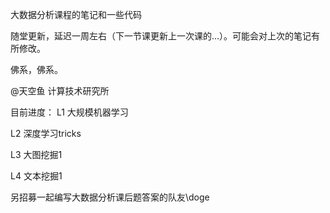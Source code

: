 
大数据分析课程的笔记和一些代码

随堂更新，延迟一周左右（下一节课更新上一次课的...）。可能会对上次的笔记有所修改。

佛系，佛系。

@天空鱼 计算技术研究所

目前进度：
L1 大规模机器学习

L2 深度学习tricks

L3 大图挖掘1

L4 文本挖掘1

另招募一起编写大数据分析课后题答案的队友\doge
